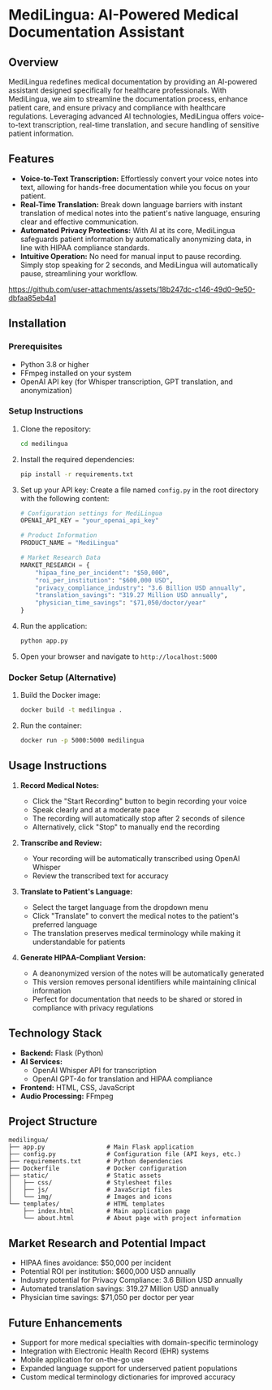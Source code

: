 # MediLingua: AI-Powered Medical Documentation Assistant

## Overview

MediLingua redefines medical documentation by providing an AI-powered assistant designed specifically for healthcare professionals. With MediLingua, we aim to streamline the documentation process, enhance patient care, and ensure privacy and compliance with healthcare regulations. Leveraging advanced AI technologies, MediLingua offers voice-to-text transcription, real-time translation, and secure handling of sensitive patient information.

## Features

- **Voice-to-Text Transcription:** Effortlessly convert your voice notes into text, allowing for hands-free documentation while you focus on your patient.
- **Real-Time Translation:** Break down language barriers with instant translation of medical notes into the patient's native language, ensuring clear and effective communication.
- **Automated Privacy Protections:** With AI at its core, MediLingua safeguards patient information by automatically anonymizing data, in line with HIPAA compliance standards.
- **Intuitive Operation:** No need for manual input to pause recording. Simply stop speaking for 2 seconds, and MediLingua will automatically pause, streamlining your workflow.



https://github.com/user-attachments/assets/18b247dc-c146-49d0-9e50-dbfaa85eb4a1



## Installation

### Prerequisites

- Python 3.8 or higher
- FFmpeg installed on your system
- OpenAI API key (for Whisper transcription, GPT translation, and anonymization)

### Setup Instructions

1. Clone the repository:
   ```bash
   cd medilingua
   ```

2. Install the required dependencies:
   ```bash
   pip install -r requirements.txt
   ```

3. Set up your API key:
   Create a file named `config.py` in the root directory with the following content:
   ```python
   # Configuration settings for MediLingua
   OPENAI_API_KEY = "your_openai_api_key"
   
   # Product Information
   PRODUCT_NAME = "MediLingua"
   
   # Market Research Data
   MARKET_RESEARCH = {
       "hipaa_fine_per_incident": "$50,000",
       "roi_per_institution": "$600,000 USD",
       "privacy_compliance_industry": "3.6 Billion USD annually",
       "translation_savings": "319.27 Million USD annually",
       "physician_time_savings": "$71,050/doctor/year"
   }
   ```

4. Run the application:
   ```bash
   python app.py
   ```

5. Open your browser and navigate to `http://localhost:5000`

### Docker Setup (Alternative)

1. Build the Docker image:
   ```bash
   docker build -t medilingua .
   ```

2. Run the container:
   ```bash
   docker run -p 5000:5000 medilingua
   ```

## Usage Instructions

1. **Record Medical Notes:**
   - Click the "Start Recording" button to begin recording your voice
   - Speak clearly and at a moderate pace
   - The recording will automatically stop after 2 seconds of silence
   - Alternatively, click "Stop" to manually end the recording

2. **Transcribe and Review:**
   - Your recording will be automatically transcribed using OpenAI Whisper
   - Review the transcribed text for accuracy

3. **Translate to Patient's Language:**
   - Select the target language from the dropdown menu
   - Click "Translate" to convert the medical notes to the patient's preferred language
   - The translation preserves medical terminology while making it understandable for patients

4. **Generate HIPAA-Compliant Version:**
   - A deanonymized version of the notes will be automatically generated
   - This version removes personal identifiers while maintaining clinical information
   - Perfect for documentation that needs to be shared or stored in compliance with privacy regulations

## Technology Stack

- **Backend:** Flask (Python)
- **AI Services:** 
  - OpenAI Whisper API for transcription
  - OpenAI GPT-4o for translation and HIPAA compliance
- **Frontend:** HTML, CSS, JavaScript
- **Audio Processing:** FFmpeg

## Project Structure



```
medilingua/
├── app.py                 # Main Flask application
├── config.py              # Configuration file (API keys, etc.)
├── requirements.txt       # Python dependencies
├── Dockerfile             # Docker configuration
├── static/                # Static assets
│   ├── css/               # Stylesheet files
│   ├── js/                # JavaScript files
│   └── img/               # Images and icons
└── templates/             # HTML templates
    ├── index.html         # Main application page
    └── about.html         # About page with project information
```

## Market Research and Potential Impact

* HIPAA fines avoidance: $50,000 per incident
* Potential ROI per institution: $600,000 USD annually
* Industry potential for Privacy Compliance: 3.6 Billion USD annually
* Automated translation savings: 319.27 Million USD annually
* Physician time savings: $71,050 per doctor per year

## Future Enhancements

- Support for more medical specialties with domain-specific terminology
- Integration with Electronic Health Record (EHR) systems
- Mobile application for on-the-go use
- Expanded language support for underserved patient populations
- Custom medical terminology dictionaries for improved accuracy
